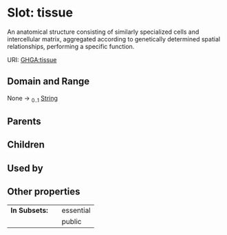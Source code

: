 
# Slot: tissue


An anatomical structure consisting of similarly specialized cells and intercellular matrix, aggregated according to genetically determined spatial relationships, performing a specific function.

URI: [GHGA:tissue](https://w3id.org/GHGA/tissue)


## Domain and Range

None &#8594;  <sub>0..1</sub> [String](types/String.md)

## Parents


## Children


## Used by


## Other properties

|  |  |  |
| --- | --- | --- |
| **In Subsets:** | | essential |
|  | | public |


